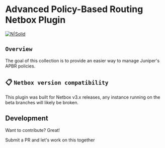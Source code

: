 # Advanced Policy-Based Routing Netbox Plugin

[![N|Solid](https://gitlab.com/_calvinr/brand-logos/-/raw/master/policy.png)](https://juniper.net/)

## `Overview`

The goal of this collection is to provide an easier way to manage Juniper's APBR policies.

## 📋 `Netbox version compatibility`

This plugin was built for Netbox v3.x releases, any instance running on the beta branches will likely be broken.

## Development

Want to contribute? Great!

Submit a PR and let's work on this together
